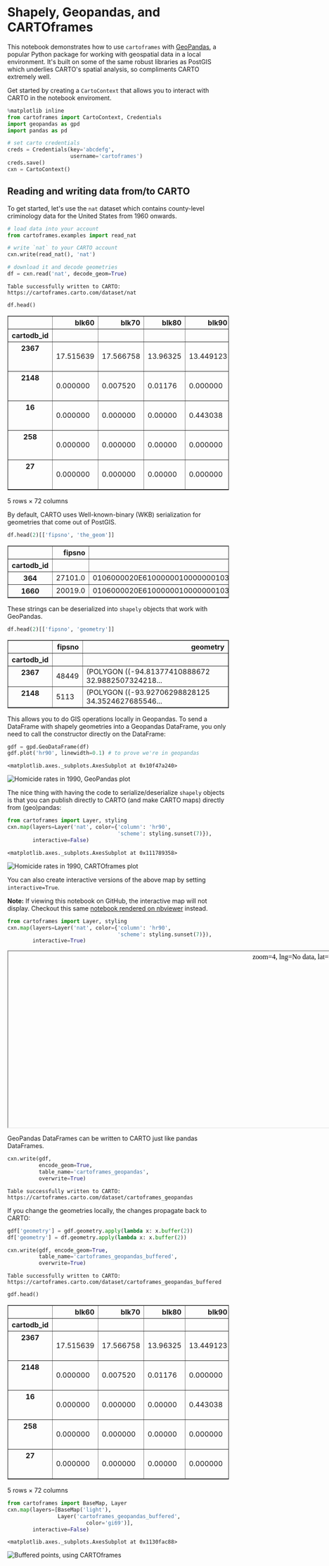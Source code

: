 
# Shapely, Geopandas, and CARTOframes

This notebook demonstrates how to use `cartoframes` with [GeoPandas](http://geopandas.org/), a popular Python package for working with geospatial data in a local environment. It's built on some of the same robust libraries as PostGIS which underlies CARTO's spatial analysis, so compliments CARTO extremely well.

Get started by creating a `CartoContext` that allows you to interact with CARTO in the notebook enviroment.


```python
%matplotlib inline
from cartoframes import CartoContext, Credentials
import geopandas as gpd
import pandas as pd
```


```python
# set carto credentials
creds = Credentials(key='abcdefg',
                    username='cartoframes')
creds.save()
cxn = CartoContext()
```

## Reading and writing data from/to CARTO

To get started, let's use the `nat` dataset which contains county-level criminology data for the United States from 1960 onwards.


```python
# load data into your account
from cartoframes.examples import read_nat

# write `nat` to your CARTO account
cxn.write(read_nat(), 'nat')

# download it and decode geometries
df = cxn.read('nat', decode_geom=True)
```

    Table successfully written to CARTO: https://cartoframes.carto.com/dataset/nat



```python
df.head()
```




<div>
<style>
    .dataframe thead tr:only-child th {
        text-align: right;
    }

    .dataframe thead th {
        text-align: left;
    }

    .dataframe tbody tr th {
        vertical-align: top;
    }
</style>
<table border="1" class="dataframe">
  <thead>
    <tr style="text-align: right;">
      <th></th>
      <th>blk60</th>
      <th>blk70</th>
      <th>blk80</th>
      <th>blk90</th>
      <th>cnty_fips</th>
      <th>cofips</th>
      <th>dnl60</th>
      <th>dnl70</th>
      <th>dnl80</th>
      <th>dnl90</th>
      <th>...</th>
      <th>state_fips</th>
      <th>state_name</th>
      <th>stfips</th>
      <th>the_geom</th>
      <th>the_geom_webmercator</th>
      <th>ue60</th>
      <th>ue70</th>
      <th>ue80</th>
      <th>ue90</th>
      <th>geometry</th>
    </tr>
    <tr>
      <th>cartodb_id</th>
      <th></th>
      <th></th>
      <th></th>
      <th></th>
      <th></th>
      <th></th>
      <th></th>
      <th></th>
      <th></th>
      <th></th>
      <th></th>
      <th></th>
      <th></th>
      <th></th>
      <th></th>
      <th></th>
      <th></th>
      <th></th>
      <th></th>
      <th></th>
      <th></th>
    </tr>
  </thead>
  <tbody>
    <tr>
      <th>2367</th>
      <td>17.515639</td>
      <td>17.566758</td>
      <td>13.96325</td>
      <td>13.449123</td>
      <td>449</td>
      <td>449</td>
      <td>3.692759</td>
      <td>3.687802</td>
      <td>3.951113</td>
      <td>4.068565</td>
      <td>...</td>
      <td>48</td>
      <td>Texas</td>
      <td>48</td>
      <td>0106000020E6100000010000000103000000010000000F...</td>
      <td>0106000020110F0000010000000103000000010000000F...</td>
      <td>4.2</td>
      <td>2.7</td>
      <td>5.027695</td>
      <td>5.863649</td>
      <td>(POLYGON ((-94.81377410888672 32.9882507324218...</td>
    </tr>
    <tr>
      <th>2148</th>
      <td>0.000000</td>
      <td>0.007520</td>
      <td>0.01176</td>
      <td>0.000000</td>
      <td>113</td>
      <td>113</td>
      <td>2.634145</td>
      <td>2.739525</td>
      <td>2.983983</td>
      <td>3.004824</td>
      <td>...</td>
      <td>5</td>
      <td>Arkansas</td>
      <td>5</td>
      <td>0106000020E6100000010000000103000000010000000F...</td>
      <td>0106000020110F0000010000000103000000010000000F...</td>
      <td>7.2</td>
      <td>5.4</td>
      <td>5.717978</td>
      <td>5.524099</td>
      <td>(POLYGON ((-93.92706298828125 34.3524627685546...</td>
    </tr>
    <tr>
      <th>16</th>
      <td>0.000000</td>
      <td>0.000000</td>
      <td>0.00000</td>
      <td>0.443038</td>
      <td>75</td>
      <td>75</td>
      <td>1.668175</td>
      <td>1.463381</td>
      <td>1.417714</td>
      <td>1.284332</td>
      <td>...</td>
      <td>38</td>
      <td>North Dakota</td>
      <td>38</td>
      <td>0106000020E6100000010000000103000000010000000C...</td>
      <td>0106000020110F0000010000000103000000010000000C...</td>
      <td>4.1</td>
      <td>6.0</td>
      <td>3.935185</td>
      <td>6.328182</td>
      <td>(POLYGON ((-101.0608749389648 48.4602966308593...</td>
    </tr>
    <tr>
      <th>258</th>
      <td>0.000000</td>
      <td>0.000000</td>
      <td>0.00000</td>
      <td>0.000000</td>
      <td>49</td>
      <td>49</td>
      <td>1.484931</td>
      <td>1.363188</td>
      <td>1.198477</td>
      <td>1.009217</td>
      <td>...</td>
      <td>46</td>
      <td>South Dakota</td>
      <td>46</td>
      <td>0106000020E61000000100000001030000000100000006...</td>
      <td>0106000020110F00000100000001030000000100000006...</td>
      <td>2.8</td>
      <td>0.3</td>
      <td>0.539291</td>
      <td>1.962388</td>
      <td>(POLYGON ((-98.72162628173828 44.8916778564453...</td>
    </tr>
    <tr>
      <th>27</th>
      <td>0.000000</td>
      <td>0.000000</td>
      <td>0.00000</td>
      <td>0.000000</td>
      <td>19</td>
      <td>19</td>
      <td>0.956364</td>
      <td>0.759179</td>
      <td>0.686538</td>
      <td>0.463073</td>
      <td>...</td>
      <td>30</td>
      <td>Montana</td>
      <td>30</td>
      <td>0106000020E6100000010000000103000000010000000E...</td>
      <td>0106000020110F0000010000000103000000010000000E...</td>
      <td>3.7</td>
      <td>0.4</td>
      <td>2.112676</td>
      <td>1.428571</td>
      <td>(POLYGON ((-105.8138580322266 48.5703468322753...</td>
    </tr>
  </tbody>
</table>
<p>5 rows × 72 columns</p>
</div>



By default, CARTO uses Well-known-binary (WKB) serialization for geometries that come out of PostGIS.


```python
df.head(2)[['fipsno', 'the_geom']]
```




<div>
<table border="1" class="dataframe">
  <thead>
    <tr style="text-align: right;">
      <th></th>
      <th>fipsno</th>
      <th>the_geom</th>
    </tr>
    <tr>
      <th>cartodb_id</th>
      <th></th>
      <th></th>
    </tr>
  </thead>
  <tbody>
    <tr>
      <th>364</th>
      <td>27101.0</td>
      <td>0106000020E61000000100000001030000000100000007...</td>
    </tr>
    <tr>
      <th>1660</th>
      <td>20019.0</td>
      <td>0106000020E61000000100000001030000000100000006...</td>
    </tr>
  </tbody>
</table>
</div>



These strings can be deserialized into `shapely` objects that work with GeoPandas.


```python
df.head(2)[['fipsno', 'geometry']]
```




<div>
<style>
    .dataframe thead tr:only-child th {
        text-align: right;
    }

    .dataframe thead th {
        text-align: left;
    }

    .dataframe tbody tr th {
        vertical-align: top;
    }
</style>
<table border="1" class="dataframe">
  <thead>
    <tr style="text-align: right;">
      <th></th>
      <th>fipsno</th>
      <th>geometry</th>
    </tr>
    <tr>
      <th>cartodb_id</th>
      <th></th>
      <th></th>
    </tr>
  </thead>
  <tbody>
    <tr>
      <th>2367</th>
      <td>48449</td>
      <td>(POLYGON ((-94.81377410888672 32.9882507324218...</td>
    </tr>
    <tr>
      <th>2148</th>
      <td>5113</td>
      <td>(POLYGON ((-93.92706298828125 34.3524627685546...</td>
    </tr>
  </tbody>
</table>
</div>



This allows you to do GIS operations locally in Geopandas. To send a DataFrame with shapely geometries into a Geopandas DataFrame, you only need to call the constructor directly on the DataFrame:


```python
gdf = gpd.GeoDataFrame(df)
gdf.plot('hr90', linewidth=0.1) # to prove we're in geopandas
```




    <matplotlib.axes._subplots.AxesSubplot at 0x10f47a240>




![Homicide rates in 1990, GeoPandas plot](../img/examples/ShapelyGeopandasCartoframes_12_1.png)


The nice thing with having the code to serialize/deserialize `shapely` objects is that you can publish directly to CARTO (and make CARTO maps) directly from (geo)pandas:


```python
from cartoframes import Layer, styling
cxn.map(layers=Layer('nat', color={'column': 'hr90',
                                   'scheme': styling.sunset(7)}),
        interactive=False)
```




    <matplotlib.axes._subplots.AxesSubplot at 0x111789358>




![Homicide rates in 1990, CARTOframes plot](../img/examples/ShapelyGeopandasCartoframes_14_1.png)


You can also create interactive versions of the above map by setting `interactive=True`.

**Note:** If viewing this notebook on GitHub, the interactive map will not display. Checkout this same [notebook rendered on nbviewer](https://nbviewer.jupyter.org/github/CartoDB/cartoframes/blob/master/examples/Shapely%2C%20Geopandas%2C%20and%20Cartoframes.ipynb) instead.


```python
from cartoframes import Layer, styling
cxn.map(layers=Layer('nat', color={'column': 'hr90',
                                   'scheme': styling.sunset(7)}),
        interactive=True)
```




<iframe srcdoc="<!DOCTYPE html>
<html>
  <head>
    <title>Carto</title>
    <meta name='viewport' content='initial-scale=1.0, user-scalable=no' />
    <meta http-equiv='content-type' content='text/html; charset=UTF-8' />
    <link rel='shortcut icon' href='http://cartodb.com/assets/favicon.ico' />

    <style>
     html, body, #map {
       height: 100%;
       padding: 0;
       margin: 0;
     }
     #zoom-center {
       position: absolute;
       right: 0;
       top: 0;
       background-color: rgba(255, 255, 255, 0.7);
       width: 240px;
       z-index: 100;
       padding: 4px;
     }
    </style>

    <link rel='stylesheet' href='https://cartodb-libs.global.ssl.fastly.net/cartodb.js/v3/3.15/themes/css/cartodb.css' />
  </head>
  <body>
    <div id='zoom-center'>
      zoom=<span id='zoom'>4</span>,
      lng=<span id='lon'>No data</span>, lat=<span id='lat'>No data</span></div>
    <div id='map'></div>
    <script src='https://cartodb-libs.global.ssl.fastly.net/cartodb.js/v3/3.15/cartodb.js'></script>

    <script>
     const config  = {&quot;user_name&quot;: &quot;eschbacher&quot;, &quot;maps_api_template&quot;: &quot;https://eschbacher.carto.com&quot;, &quot;sql_api_template&quot;: &quot;https://eschbacher.carto.com&quot;, &quot;tiler_protocol&quot;: &quot;https&quot;, &quot;tiler_domain&quot;: &quot;carto.com&quot;, &quot;tiler_port&quot;: &quot;80&quot;, &quot;type&quot;: &quot;namedmap&quot;, &quot;named_map&quot;: {&quot;name&quot;: &quot;cartoframes_ver20170406_layers1_time0_baseid2_labels1_zoom0&quot;, &quot;params&quot;: {&quot;basemap_url&quot;: &quot;https://{s}.basemaps.cartocdn.com/rastertiles/voyager_nolabels/{z}/{x}/{y}.png&quot;, &quot;cartocss_0&quot;: &quot;#layer {  polygon-fill: ramp([hr90], cartocolor(Sunset), quantiles(7), >); polygon-opacity: 0.9; polygon-gamma: 0.5; line-color: #FFF; line-width: 0.5; line-opacity: 0.25; line-comp-op: hard-light;}#layer[hr90 = null] {  polygon-fill: #ccc;}&quot;, &quot;sql_0&quot;: &quot;SELECT * FROM nat&quot;, &quot;west&quot;: -124.731422424316, &quot;south&quot;: 24.9559669494629, &quot;east&quot;: -66.9698486328125, &quot;north&quot;: 49.3717346191406}}};
     const bounds  = [[49.3717346191406, -66.9698486328125], [24.9559669494629, -124.731422424316]];
     const options = {&quot;filter&quot;: [&quot;mapnik&quot;, &quot;torque&quot;], &quot;https&quot;: true};
     var labels_url = 'https://{s}.basemaps.cartocdn.com/rastertiles/voyager_only_labels/{z}/{x}/{y}.png';

     const adjustLongitude = (lng) => (
       lng - ((Math.ceil((lng + 180) / 360) - 1) * 360)
     );
     const map = L.map('map', {
       zoom: 3,
       center: [0, 0],
     });

     if (L.Browser.retina) {
         var basemap = config.named_map.params.basemap_url.replace('.png', '@2x.png');
         labels_url = labels_url.replace('.png', '@2x.png');
     } else {
         var basemap = config.named_map.params.basemap_url;
     }
     L.tileLayer(basemap, {
         attribution: &quot;&copy; <a href=\&quot;http://www.openstreetmap.org/copyright\&quot;>OpenStreetMap</a>&quot;
     }).addTo(map);

     const updateMapInfo = () => {
       $('#zoom').text(map.getZoom());
       $('#lat').text(map.getCenter().lat.toFixed(4));
       $('#lon').text(adjustLongitude(map.getCenter().lng).toFixed(4));
     };

     cartodb.createLayer(map, config, options)
            .addTo(map)
            .done((layer) => {
                // add labels layer
                if (labels_url) {
                    var topPane = L.DomUtil.create('div', 'leaflet-top-pane', map.getPanes().mapPane);
                    var topLayer = new L.tileLayer(labels_url).addTo(map);
                    topPane.appendChild(topLayer.getContainer());
                    topLayer.setZIndex(7);
                 }

                // fit map to bounds
                if (bounds.length) {
                  map.fitBounds(bounds);
                }

                updateMapInfo();
                map.on('move', () => {
                  updateMapInfo();
                });
            })
            .error((err) => {
              console.log('ERROR: ', err);
            });
    </script>

  </body>
</html>
" width="800" height="400">  Preview image: <img src="https://cartoframes.carto.com/api/v1/map/static/named/cartoframes_ver20170406_layers1_time0_baseid1_labels0_zoom0/800/400.png?config=%7B%22basemap_url%22%3A+%22https%3A%2F%2Fcartodb-basemaps-%7Bs%7D.global.ssl.fastly.net%2Fdark_all%2F%7Bz%7D%2F%7Bx%7D%2F%7By%7D.png%22%2C+%22cartocss_0%22%3A+%22%23layer%5B%27mapnik%3A%3Ageometry_type%27%3D1%5D+%7B++marker-width%3A+10%3B+marker-fill%3A+ramp%28%5Bhr90%5D%2C+cartocolor%28Sunset%29%2C+quantiles%287%29%29%3B+marker-fill-opacity%3A+1%3B+marker-allow-overlap%3A+true%3B+marker-line-width%3A+0.5%3B+marker-line-color%3A+%23000%3B+marker-line-opacity%3A+1%3B%7D+%23layer%5B%27mapnik%3A%3Ageometry_type%27%3D2%5D+%7B++line-width%3A+1.5%3B+line-color%3A+ramp%28%5Bhr90%5D%2C+cartocolor%28Sunset%29%2C+quantiles%287%29%29%3B%7D+%23layer%5B%27mapnik%3A%3Ageometry_type%27%3D3%5D+%7B++polygon-fill%3A+ramp%28%5Bhr90%5D%2C+cartocolor%28Sunset%29%2C+quantiles%287%29%29%3B+polygon-opacity%3A+0.9%3B+polygon-gamma%3A+0.5%3B+line-color%3A+%23FFF%3B+line-width%3A+0.5%3B+line-opacity%3A+0.25%3B+line-comp-op%3A+hard-light%3B%7D+%22%2C+%22sql_0%22%3A+%22SELECT+%2A+FROM+nat%22%7D&anti_cache=0.15611993630847742" /></iframe>



GeoPandas DataFrames can be written to CARTO just like pandas DataFrames.


```python
cxn.write(gdf,
          encode_geom=True,
          table_name='cartoframes_geopandas',
          overwrite=True)
```

    Table successfully written to CARTO: https://cartoframes.carto.com/dataset/cartoframes_geopandas


If you change the geometries locally, the changes propagate back to CARTO:


```python
gdf['geometry'] = gdf.geometry.apply(lambda x: x.buffer(2))
df['geometry'] = df.geometry.apply(lambda x: x.buffer(2))
```


```python
cxn.write(gdf, encode_geom=True,
          table_name='cartoframes_geopandas_buffered',
          overwrite=True)
```

    Table successfully written to CARTO: https://cartoframes.carto.com/dataset/cartoframes_geopandas_buffered



```python
gdf.head()
```




<div>
<style>
    .dataframe thead tr:only-child th {
        text-align: right;
    }

    .dataframe thead th {
        text-align: left;
    }

    .dataframe tbody tr th {
        vertical-align: top;
    }
</style>
<table border="1" class="dataframe">
  <thead>
    <tr style="text-align: right;">
      <th></th>
      <th>blk60</th>
      <th>blk70</th>
      <th>blk80</th>
      <th>blk90</th>
      <th>cnty_fips</th>
      <th>cofips</th>
      <th>dnl60</th>
      <th>dnl70</th>
      <th>dnl80</th>
      <th>dnl90</th>
      <th>...</th>
      <th>state_fips</th>
      <th>state_name</th>
      <th>stfips</th>
      <th>the_geom</th>
      <th>the_geom_webmercator</th>
      <th>ue60</th>
      <th>ue70</th>
      <th>ue80</th>
      <th>ue90</th>
      <th>geometry</th>
    </tr>
    <tr>
      <th>cartodb_id</th>
      <th></th>
      <th></th>
      <th></th>
      <th></th>
      <th></th>
      <th></th>
      <th></th>
      <th></th>
      <th></th>
      <th></th>
      <th></th>
      <th></th>
      <th></th>
      <th></th>
      <th></th>
      <th></th>
      <th></th>
      <th></th>
      <th></th>
      <th></th>
      <th></th>
    </tr>
  </thead>
  <tbody>
    <tr>
      <th>2367</th>
      <td>17.515639</td>
      <td>17.566758</td>
      <td>13.96325</td>
      <td>13.449123</td>
      <td>449</td>
      <td>449</td>
      <td>3.692759</td>
      <td>3.687802</td>
      <td>3.951113</td>
      <td>4.068565</td>
      <td>...</td>
      <td>48</td>
      <td>Texas</td>
      <td>48</td>
      <td>0103000000010000004c000000110ff66c84d157c0f09c...</td>
      <td>0106000020110F0000010000000103000000010000000F...</td>
      <td>4.2</td>
      <td>2.7</td>
      <td>5.027695</td>
      <td>5.863649</td>
      <td>POLYGON ((-95.27370761899171 31.04432885782165...</td>
    </tr>
    <tr>
      <th>2148</th>
      <td>0.000000</td>
      <td>0.007520</td>
      <td>0.01176</td>
      <td>0.000000</td>
      <td>113</td>
      <td>113</td>
      <td>2.634145</td>
      <td>2.739525</td>
      <td>2.983983</td>
      <td>3.004824</td>
      <td>...</td>
      <td>5</td>
      <td>Arkansas</td>
      <td>5</td>
      <td>0103000000010000004c000000eb5432f7cb7c57c063bb...</td>
      <td>0106000020110F0000010000000103000000010000000F...</td>
      <td>7.2</td>
      <td>5.4</td>
      <td>5.717978</td>
      <td>5.524099</td>
      <td>POLYGON ((-93.94994907298285 36.6935937156584,...</td>
    </tr>
    <tr>
      <th>16</th>
      <td>0.000000</td>
      <td>0.000000</td>
      <td>0.00000</td>
      <td>0.443038</td>
      <td>75</td>
      <td>75</td>
      <td>1.668175</td>
      <td>1.463381</td>
      <td>1.417714</td>
      <td>1.284332</td>
      <td>...</td>
      <td>38</td>
      <td>North Dakota</td>
      <td>38</td>
      <td>0103000000010000004c000000a1c34ac301e759c0860d...</td>
      <td>0106000020110F0000010000000103000000010000000C...</td>
      <td>4.1</td>
      <td>6.0</td>
      <td>3.935185</td>
      <td>6.328182</td>
      <td>POLYGON ((-103.6094825964087 47.5185228488654,...</td>
    </tr>
    <tr>
      <th>258</th>
      <td>0.000000</td>
      <td>0.000000</td>
      <td>0.00000</td>
      <td>0.000000</td>
      <td>49</td>
      <td>49</td>
      <td>1.484931</td>
      <td>1.363188</td>
      <td>1.198477</td>
      <td>1.009217</td>
      <td>...</td>
      <td>46</td>
      <td>South Dakota</td>
      <td>46</td>
      <td>01030000000100000047000000726e9852332e58c02e30...</td>
      <td>0106000020110F00000100000001030000000100000006...</td>
      <td>2.8</td>
      <td>0.3</td>
      <td>0.539291</td>
      <td>1.962388</td>
      <td>POLYGON ((-96.72188248525507 44.92368954847949...</td>
    </tr>
    <tr>
      <th>27</th>
      <td>0.000000</td>
      <td>0.000000</td>
      <td>0.00000</td>
      <td>0.000000</td>
      <td>19</td>
      <td>19</td>
      <td>0.956364</td>
      <td>0.759179</td>
      <td>0.686538</td>
      <td>0.463073</td>
      <td>...</td>
      <td>30</td>
      <td>Montana</td>
      <td>30</td>
      <td>0103000000010000004e000000d07d8644a7ff5ac00553...</td>
      <td>0106000020110F0000010000000103000000010000000E...</td>
      <td>3.7</td>
      <td>0.4</td>
      <td>2.112676</td>
      <td>1.428571</td>
      <td>POLYGON ((-107.9945842088121 49.70426177527956...</td>
    </tr>
  </tbody>
</table>
<p>5 rows × 72 columns</p>
</div>




```python
from cartoframes import BaseMap, Layer
cxn.map(layers=[BaseMap('light'),
                Layer('cartoframes_geopandas_buffered',
                         color='gi69')],
        interactive=False)
```




    <matplotlib.axes._subplots.AxesSubplot at 0x1130fac88>




![Buffered points, using CARTOframes](../img/examples/ShapelyGeopandasCartoframes_23_1.png)
